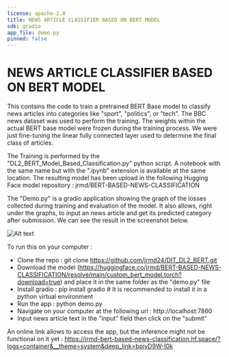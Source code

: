 ```yaml
---
license: apache-2.0
title: NEWS ARTICLE CLASSIFIER BASED ON BERT MODEL
sdk: gradio
app_file: demo.py
pinned: false
---
```


# NEWS ARTICLE CLASSIFIER BASED ON BERT MODEL

This contains the code to train a pretrained BERT Base model to classify news articles into categories like "sport", "politics", or "tech". The BBC news dataset was used to perform the training. 
The weights within the actual BERT base model were frozen during the training process. We were just fine-tuning the linear fully connected layer used to determine the final class of articles.

The Training is performed by the "DL2_BERT_Model_Based_Classification.py" python script. A notebook with the same name but with the ".ipynb" extension is available at the same location. The resulting model has been upload in the following Hugging Face model repository : jrmd/BERT-BASED-NEWS-CLASSIFICATION

The "Demo.py" is a gradio application showing the graph of the losses collected during training and evaluation of the model. It also allows, right under the graphs, to input an news article and get its predicted category after submission. We can see the result in the screenshot below.

![Alt text](HomeGradio.png)

To run this on your computer :
- Clone the repo : git clone https://github.com/jrmd24/DIT_DL2_BERT.git
- Download the model (https://huggingface.co/jrmd/BERT-BASED-NEWS-CLASSIFICATION/resolve/main/custom_bert_model.torch?download=true) and place it in the same folder as the "demo.py" file
- Install gradio : pip install gradio # It is recommended to install it in a python virtual environment
- Run the app : python demo.py
- Navigate on your computer at the following url : http://localhost:7860
- Input news article text in the "input" field then click on the "submit"

An online link allows to access the app, but the inference might not be functional on it yet : https://jrmd-bert-based-news-classification.hf.space/?logs=container&__theme=system&deep_link=bpiyD9W-I0k


